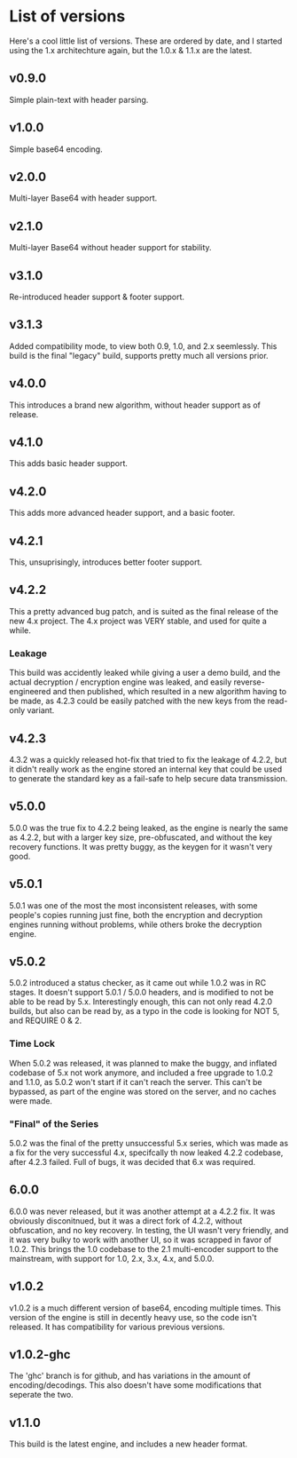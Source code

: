 # List of versions
Here's a cool little list of versions. These are ordered by date, and I started using the 1.x architechture again, but the 1.0.x & 1.1.x are the latest.

## v0.9.0
Simple plain-text with header parsing.
## v1.0.0
Simple base64 encoding.
## v2.0.0
Multi-layer Base64 with header support.
## v2.1.0
Multi-layer Base64 without header support for stability.
## v3.1.0
Re-introduced header support & footer support.
## v3.1.3
Added compatibility mode, to view both 0.9, 1.0, and 2.x seemlessly. This build is the final "legacy" build, supports pretty much all versions prior.  
## v4.0.0
This introduces a brand new algorithm, without header support as of release.
## v4.1.0
This adds basic header support.
## v4.2.0
This adds more advanced header support, and a basic footer. 
## v4.2.1
This, unsuprisingly, introduces better footer support.
## v4.2.2
This a pretty advanced bug patch, and is suited as the final release of the new 4.x project. The 4.x project was VERY stable, and used for quite a while.
### Leakage
This build was accidently leaked while giving a user a demo build, and the actual decryption / encryption engine was leaked, and easily reverse-engineered and then published, which resulted in a new algorithm having to be made, as 4.2.3 could be easily patched with the new keys from the read-only variant.
## v4.2.3
4.3.2 was a quickly released hot-fix that tried to fix the leakage of 4.2.2, but it didn't really work as the engine stored an internal key that could be used to generate the standard key as a fail-safe to help secure data transmission.
## v5.0.0
5.0.0 was the true fix to 4.2.2 being leaked, as the engine is nearly the same as 4.2.2, but with a larger key size, pre-obfuscated, and without the key recovery functions. It was pretty buggy, as the keygen for it wasn't very good.
## v5.0.1
5.0.1 was one of the most the most inconsistent releases, with some people's copies running just fine, both the encryption and decryption engines running without problems, while others broke the decryption engine.
## v5.0.2
5.0.2 introduced a status checker, as it came out while 1.0.2 was in RC stages. It doesn't support 5.0.1 / 5.0.0 headers, and is modified to not be able to be read by 5.x. Interestingly enough, this can not only read 4.2.0 builds, but also can be read by, as a typo in the code is looking for NOT 5, and REQUIRE 0 & 2. 
### Time Lock
When 5.0.2 was released, it was planned to make the buggy, and inflated codebase of 5.x not work anymore, and included a free upgrade to 1.0.2 and 1.1.0, as 5.0.2 won't start if it can't reach the server. This can't be bypassed, as part of the engine was stored on the server, and no caches were made.
### "Final" of the Series
5.0.2 was the final of the pretty unsuccessful 5.x series, which was made as a fix for the very successful 4.x, specifcally th now leaked 4.2.2 codebase, after 4.2.3 failed. Full of bugs, it was decided that 6.x was required.
## 6.0.0
6.0.0 was never released, but it was another attempt at a 4.2.2 fix. It was obviously disconitnued, but it was a direct fork of 4.2.2, without obfuscation, and no key recovery. In testing, the UI wasn't very friendly, and it was very bulky to work with another UI, so it was scrapped in favor of 1.0.2. This brings the 1.0 codebase to the 2.1 multi-encoder support to the mainstream, with support for 1.0, 2.x, 3.x, 4.x, and 5.0.0.
## v1.0.2
v1.0.2 is a much different version of base64, encoding multiple times. This version of the engine is still in decently heavy use, so the code isn't released. It has compatibility for various previous versions.
## v1.0.2-ghc
The 'ghc' branch is for github, and has variations in the amount of encoding/decodings. This also doesn't have some modifications that seperate the two.
## v1.1.0
This build is the latest engine, and includes a new header format.
